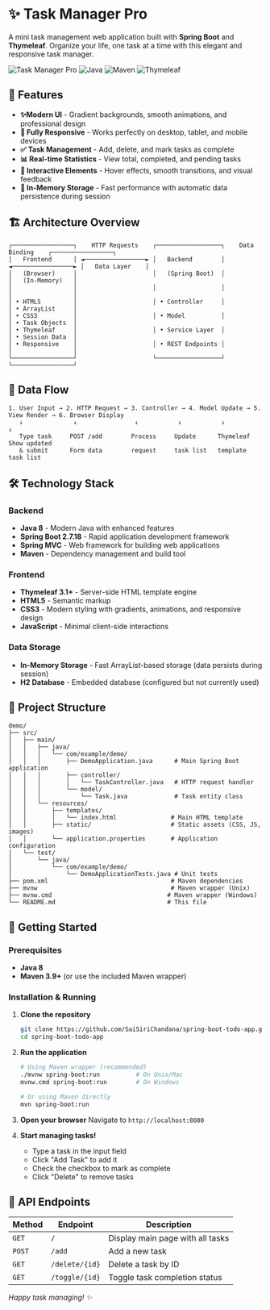 # ✨ Task Manager Pro

A mini task management web application built with **Spring Boot** and **Thymeleaf**. Organize your life, one task at a time with this elegant and responsive task manager.

![Task Manager Pro](https://img.shields.io/badge/Spring%20Boot-2.7.18-green)
![Java](https://img.shields.io/badge/Java-8-blue)
![Maven](https://img.shields.io/badge/Maven-3.9+-orange)
![Thymeleaf](https://img.shields.io/badge/Thymeleaf-3.1+-purple)

## 🚀 Features

- **✨Modern UI** - Gradient backgrounds, smooth animations, and professional design
- **📱 Fully Responsive** - Works perfectly on desktop, tablet, and mobile devices
- **✅ Task Management** - Add, delete, and mark tasks as complete
- **📊 Real-time Statistics** - View total, completed, and pending tasks
- **🎨 Interactive Elements** - Hover effects, smooth transitions, and visual feedback
- **🔄 In-Memory Storage** - Fast performance with automatic data persistence during session

## 🏗️ Architecture Overview

```
┌─────────────────┐    HTTP Requests    ┌──────────────────┐    Data Binding    ┌─────────────────┐
│   Frontend      │ ◄─────────────────► │   Backend        │ ◄─────────────────► │   Data Layer    │
│   (Browser)     │                     │   (Spring Boot)  │                     │   (In-Memory)   │
│                 │                     │                  │                     │                 │
│ • HTML5         │                     │ • Controller     │                     │ • ArrayList     │
│ • CSS3          │                     │ • Model          │                     │ • Task Objects  │
│ • Thymeleaf     │                     │ • Service Layer  │                     │ • Session Data  │
│ • Responsive    │                     │ • REST Endpoints │                     │                 │
└─────────────────┘                     └──────────────────┘                     └─────────────────┘
```

## 🔄 Data Flow

```
1. User Input → 2. HTTP Request → 3. Controller → 4. Model Update → 5. View Render → 6. Browser Display
   ↓              ↓                ↓           ↓           ↓           ↓
   Type task     POST /add        Process     Update      Thymeleaf   Show updated
   & submit      Form data        request     task list   template    task list
```

## 🛠️ Technology Stack

### **Backend**
- **Java 8** - Modern Java with enhanced features
- **Spring Boot 2.7.18** - Rapid application development framework
- **Spring MVC** - Web framework for building web applications
- **Maven** - Dependency management and build tool

### **Frontend**
- **Thymeleaf 3.1+** - Server-side HTML template engine
- **HTML5** - Semantic markup
- **CSS3** - Modern styling with gradients, animations, and responsive design
- **JavaScript** - Minimal client-side interactions

### **Data Storage**
- **In-Memory Storage** - Fast ArrayList-based storage (data persists during session)
- **H2 Database** - Embedded database (configured but not currently used)

## 📁 Project Structure

```
demo/
├── src/
│   ├── main/
│   │   ├── java/
│   │   │   └── com/example/demo/
│   │   │       ├── DemoApplication.java      # Main Spring Boot application
│   │   │       ├── controller/
│   │   │       │   └── TaskController.java   # HTTP request handler
│   │   │       └── model/
│   │   │           └── Task.java             # Task entity class
│   │   └── resources/
│   │       ├── templates/
│   │       │   └── index.html               # Main HTML template
│   │       ├── static/                      # Static assets (CSS, JS, images)
│   │       └── application.properties       # Application configuration
│   └── test/
│       └── java/
│           └── com/example/demo/
│               └── DemoApplicationTests.java # Unit tests
├── pom.xml                                  # Maven dependencies
├── mvnw                                     # Maven wrapper (Unix)
├── mvnw.cmd                                # Maven wrapper (Windows)
└── README.md                               # This file
```

## 🚀 Getting Started

### **Prerequisites**
- **Java 8** 
- **Maven 3.9+** (or use the included Maven wrapper)

### **Installation & Running**

1. **Clone the repository**
   ```bash
   git clone https://github.com/SaiSiriChandana/spring-boot-todo-app.git
   cd spring-boot-todo-app
   ```

2. **Run the application**
   ```bash
   # Using Maven wrapper (recommended)
   ./mvnw spring-boot:run          # On Unix/Mac
   mvnw.cmd spring-boot:run        # On Windows
   
   # Or using Maven directly
   mvn spring-boot:run
   ```

3. **Open your browser**
   Navigate to `http://localhost:8080`

4. **Start managing tasks!**
   - Type a task in the input field
   - Click "Add Task" to add it
   - Check the checkbox to mark as complete
   - Click "Delete" to remove tasks

## 🔧 API Endpoints

| Method | Endpoint | Description |
|--------|----------|-------------|
| `GET`  | `/`      | Display main page with all tasks |
| `POST` | `/add`   | Add a new task |
| `GET`  | `/delete/{id}` | Delete a task by ID |
| `GET`  | `/toggle/{id}` | Toggle task completion status |


*Happy task managing! ✨*
